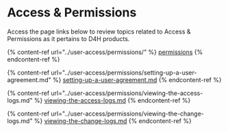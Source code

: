 # Access & Permissions

Access the page links below to review topics related to Access & Permissions as it pertains to D4H products.

{% content-ref url="../user-access/permissions/" %}
[permissions](../user-access/permissions/)
{% endcontent-ref %}

{% content-ref url="../user-access/permissions/setting-up-a-user-agreement.md" %}
[setting-up-a-user-agreement.md](../user-access/permissions/setting-up-a-user-agreement.md)
{% endcontent-ref %}

{% content-ref url="../user-access/permissions/viewing-the-access-logs.md" %}
[viewing-the-access-logs.md](../user-access/permissions/viewing-the-access-logs.md)
{% endcontent-ref %}

{% content-ref url="../user-access/permissions/viewing-the-change-logs.md" %}
[viewing-the-change-logs.md](../user-access/permissions/viewing-the-change-logs.md)
{% endcontent-ref %}

